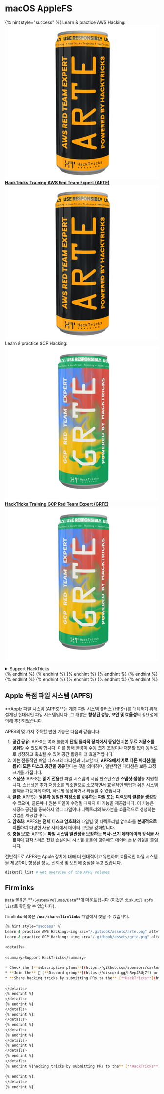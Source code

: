 # macOS AppleFS

{% hint style="success" %}
Learn & practice AWS Hacking:<img src="/.gitbook/assets/arte.png" alt="" data-size="line">[**HackTricks Training AWS Red Team Expert (ARTE)**](https://training.hacktricks.xyz/courses/arte)<img src="/.gitbook/assets/arte.png" alt="" data-size="line">\
Learn & practice GCP Hacking: <img src="/.gitbook/assets/grte.png" alt="" data-size="line">[**HackTricks Training GCP Red Team Expert (GRTE)**<img src="/.gitbook/assets/grte.png" alt="" data-size="line">](https://training.hacktricks.xyz/courses/grte)

<details>

<summary>Support HackTricks</summary>

* Check the [**subscription plans**](https://github.com/sponsors/carlospolop)!
* **Join the** 💬 [**Discord group**](https://discord.gg/hRep4RUj7f) or the [**telegram group**](https://t.me/peass) or **follow** us on **Twitter** 🐦 [**@hacktricks\_live**](https://twitter.com/hacktricks\_live)**.**
* **Share hacking tricks by submitting PRs to the** [**HackTricks**](https://github.com/carlospolop/hacktricks) and [**HackTricks Cloud**](https://github.com/carlospolop/hacktricks-cloud) github repos.

</details>
{% endhint %}
{% endhint %}
{% endhint %}
{% endhint %}
{% endhint %}
{% endhint %}
{% endhint %}
{% endhint %}
{% endhint %}
{% endhint %}

## Apple 독점 파일 시스템 (APFS)

**Apple 파일 시스템 (APFS)**는 계층 파일 시스템 플러스 (HFS+)를 대체하기 위해 설계된 현대적인 파일 시스템입니다. 그 개발은 **향상된 성능, 보안 및 효율성**의 필요성에 의해 추진되었습니다.

APFS의 몇 가지 주목할 만한 기능은 다음과 같습니다:

1. **공간 공유**: APFS는 여러 볼륨이 **단일 물리적 장치에서 동일한 기본 무료 저장소를 공유**할 수 있도록 합니다. 이를 통해 볼륨이 수동 크기 조정이나 재분할 없이 동적으로 성장하고 축소될 수 있어 공간 활용이 더 효율적입니다.
1. 이는 전통적인 파일 디스크의 파티션과 비교할 때, **APFS에서 서로 다른 파티션(볼륨)이 모든 디스크 공간을 공유**한다는 것을 의미하며, 일반적인 파티션은 보통 고정 크기를 가집니다.
2. **스냅샷**: APFS는 **읽기 전용**인 파일 시스템의 시점 인스턴스인 **스냅샷 생성**을 지원합니다. 스냅샷은 추가 저장소를 최소한으로 소모하면서 효율적인 백업과 쉬운 시스템 롤백을 가능하게 하며, 빠르게 생성하거나 되돌릴 수 있습니다.
3. **클론**: APFS는 **원본과 동일한 저장소를 공유하는 파일 또는 디렉토리 클론을 생성**할 수 있으며, 클론이나 원본 파일이 수정될 때까지 이 기능을 제공합니다. 이 기능은 저장소 공간을 중복하지 않고 파일이나 디렉토리의 복사본을 효율적으로 생성하는 방법을 제공합니다.
4. **암호화**: APFS는 **전체 디스크 암호화**와 파일별 및 디렉토리별 암호화를 **본래적으로 지원**하여 다양한 사용 사례에서 데이터 보안을 강화합니다.
5. **충돌 보호**: APFS는 **파일 시스템 일관성을 보장하는 복사-쓰기 메타데이터 방식을 사용**하여 갑작스러운 전원 손실이나 시스템 충돌의 경우에도 데이터 손상 위험을 줄입니다.

전반적으로 APFS는 Apple 장치에 대해 더 현대적이고 유연하며 효율적인 파일 시스템을 제공하며, 향상된 성능, 신뢰성 및 보안에 중점을 두고 있습니다.
```bash
diskutil list # Get overview of the APFS volumes
```
## Firmlinks

`Data` 볼륨은 **`/System/Volumes/Data`**에 마운트됩니다 (이것은 `diskutil apfs list`로 확인할 수 있습니다).

firmlinks 목록은 **`/usr/share/firmlinks`** 파일에서 찾을 수 있습니다.
```bash
{% hint style="success" %}
Learn & practice AWS Hacking:<img src="/.gitbook/assets/arte.png" alt="" data-size="line">[**HackTricks Training AWS Red Team Expert (ARTE)**](https://training.hacktricks.xyz/courses/arte)<img src="/.gitbook/assets/arte.png" alt="" data-size="line">\
Learn & practice GCP Hacking: <img src="/.gitbook/assets/grte.png" alt="" data-size="line">[**HackTricks Training GCP Red Team Expert (GRTE)**<img src="/.gitbook/assets/grte.png" alt="" data-size="line">](https://training.hacktricks.xyz/courses/grte)

<details>

<summary>Support HackTricks</summary>

* Check the [**subscription plans**](https://github.com/sponsors/carlospolop)!
* **Join the** 💬 [**Discord group**](https://discord.gg/hRep4RUj7f) or the [**telegram group**](https://t.me/peass) or **follow** us on **Twitter** 🐦 [**@hacktricks\_live**](https://twitter.com/hacktricks\_live)**.**
* **Share hacking tricks by submitting PRs to the** [**HackTricks**](https://github.com/carlospolop/hacktricks) and [**HackTricks Cloud**](https://github.com/carlospolop/hacktricks-cloud) github repos.

</details>
{% endhint %}
</details>
{% endhint %}
</details>
{% endhint %}
</details>
{% endhint %}
</details>
{% endhint %}
</details>
{% endhint %}
</details>
{% endhint %}
</details>
{% endhint %}hacking tricks by submitting PRs to the** [**HackTricks**](https://github.com/carlospolop/hacktricks) and [**HackTricks Cloud**](https://github.com/carlospolop/hacktricks-cloud) github repos.

{% endhint %}
</details>
{% endhint %}
